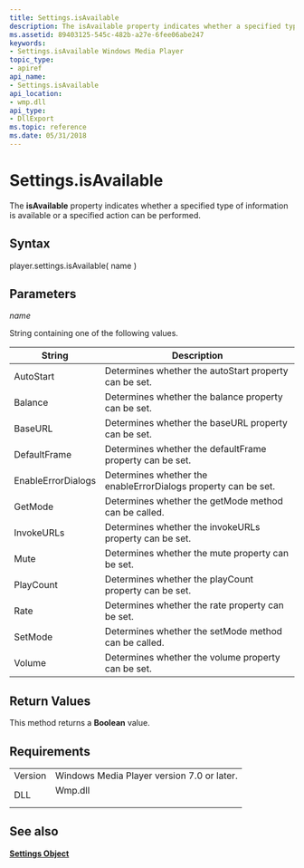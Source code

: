 ```yaml
---
title: Settings.isAvailable
description: The isAvailable property indicates whether a specified type of information is available or a specified action can be performed. | Settings.isAvailable
ms.assetid: 89403125-545c-482b-a27e-6fee06abe247
keywords:
- Settings.isAvailable Windows Media Player
topic_type:
- apiref
api_name:
- Settings.isAvailable
api_location:
- wmp.dll
api_type:
- DllExport
ms.topic: reference
ms.date: 05/31/2018
---
```


# Settings.isAvailable

The **isAvailable** property indicates whether a specified type of information is available or a specified action can be performed.

## Syntax

player.settings.isAvailable( name )

## Parameters

*name*

String containing one of the following values.



| String             | Description                                                    |
|--------------------|----------------------------------------------------------------|
| AutoStart          | Determines whether the autoStart property can be set.          |
| Balance            | Determines whether the balance property can be set.            |
| BaseURL            | Determines whether the baseURL property can be set.            |
| DefaultFrame       | Determines whether the defaultFrame property can be set.       |
| EnableErrorDialogs | Determines whether the enableErrorDialogs property can be set. |
| GetMode            | Determines whether the getMode method can be called.           |
| InvokeURLs         | Determines whether the invokeURLs property can be set.         |
| Mute               | Determines whether the mute property can be set.               |
| PlayCount          | Determines whether the playCount property can be set.          |
| Rate               | Determines whether the rate property can be set.               |
| SetMode            | Determines whether the setMode method can be called.           |
| Volume             | Determines whether the volume property can be set.             |



 

## Return Values

This method returns a **Boolean** value.

## Requirements



|                    |                                                                                    |
|--------------------|------------------------------------------------------------------------------------|
| Version<br/> | Windows Media Player version 7.0 or later.<br/>                              |
| DLL<br/>     | <dl> <dt>Wmp.dll</dt> </dl> |



## See also

<dl> <dt>

[**Settings Object**](settings-object.md)
</dt> </dl>

 

 






